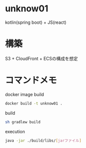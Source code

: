 # unknow01
kotlin(spring boot) + JS(react)

# 構築
S3 + CloudFront + ECSの構成を想定

# コマンドメモ
docker image build
```sh
docker build -t unknow01 .
```

build
```sh
sh gradlew build
```
execution
```sh
java -jar ./build/libs/[jarファイル]
```